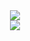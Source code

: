 <div align="center"> <img src="https://cdn.luogu.com.cn/upload/image_hosting/upg5cvf9.png"> </div>

<div align="center"> <img src="https://github-readme-streak-stats.herokuapp.com/?user=Temp1131" /> </div>
